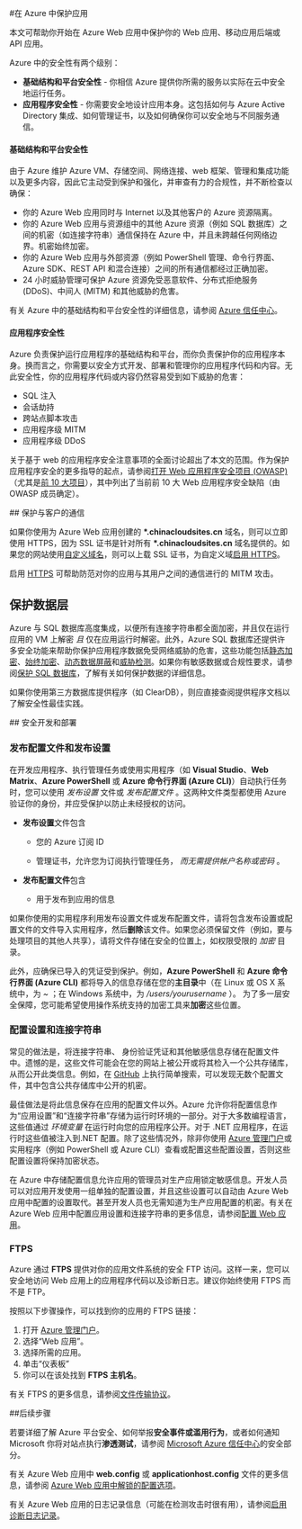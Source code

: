 <properties
	pageTitle="在 Azure Web 应用中保护应用"
	description="了解如何在 Azure Web 应用中保护 Web 应用、移动应用后端或 API 应用。"
	services="app-service"
	documentationCenter=""
	authors="cephalin"
	manager="wpickett"
	editor=""/>

<tags
	ms.service="app-service"
	ms.date="01/12/2016"
	wacn.date="02/26/2016"/>


#在 Azure 中保护应用

本文可帮助你开始在 Azure Web 应用中保护你的 Web 应用、移动应用后端或 API 应用。

Azure 中的安全性有两个级别：

- **基础结构和平台安全性** - 你相信 Azure 提供你所需的服务以实际在云中安全地运行任务。
- **应用程序安全性** - 你需要安全地设计应用本身。这包括如何与 Azure Active Directory 集成、如何管理证书，以及如何确保你可以安全地与不同服务通信。

#### 基础结构和平台安全性
由于 Azure 维护 Azure VM、存储空间、网络连接、web 框架、管理和集成功能以及更多内容，因此它主动受到保护和强化，并审查有力的合规性，并不断检查以确保：

- 你的 Azure Web 应用同时与 Internet 以及其他客户的 Azure 资源隔离。
- 你的 Azure Web 应用与资源组中的其他 Azure 资源（例如 SQL 数据库）之间的机密（如连接字符串）通信保持在 Azure 中，并且未跨越任何网络边界。机密始终加密。
- 你的 Azure Web 应用与外部资源（例如 PowerShell 管理、命令行界面、Azure SDK、REST API 和混合连接）之间的所有通信都经过正确加密。
- 24 小时威胁管理可保护 Azure 资源免受恶意软件、分布式拒绝服务 (DDoS)、中间人 (MITM) 和其他威胁的危害。 

有关 Azure 中的基础结构和平台安全性的详细信息，请参阅 [Azure 信任中心](/support/trust-center/security/)。

#### 应用程序安全性

Azure 负责保护运行应用程序的基础结构和平台，而你负责保护你的应用程序本身。换而言之，你需要以安全方式开发、部署和管理你的应用程序代码和内容。无此安全性，你的应用程序代码或内容仍然容易受到如下威胁的危害：

- SQL 注入
- 会话劫持
- 跨站点脚本攻击
- 应用程序级 MITM
- 应用程序级 DDoS

关于基于 web 的应用程序安全注意事项的全面讨论超出了本文的范围。作为保护应用程序安全的更多指导的起点，请参阅[打开 Web 应用程序安全项目 (OWASP)](https://www.owasp.org/index.php/Main_Page)（尤其是[前 10 大项目](https://www.owasp.org/index.php/Category:OWASP_Top_Ten_Project)），其中列出了当前前 10 大 Web 应用程序安全缺陷（由 OWASP 成员确定）。

##<a name="https"></a> 保护与客户的通信

如果你使用为 Azure Web 应用创建的 **\*.chinacloudsites.cn** 域名，则可以立即使用 HTTPS，因为 SSL 证书是针对所有 **\*.chinacloudsites.cn** 域名提供的。如果您的网站使用[自定义域名](/documentation/articles/web-sites-custom-domain-name)，则可以上载 SSL 证书，为自定义域[启用 HTTPS](/documentation/articles/web-sites-configure-ssl-certificate)。

启用 [HTTPS](https://en.wikipedia.org/wiki/HTTPS) 可帮助防范对你的应用与其用户之间的通信进行的 MITM 攻击。

## 保护数据层

Azure 与 SQL 数据库高度集成，以便所有连接字符串都全面加密，并且仅在运行应用的 VM 上解密 *且* 仅在应用运行时解密。此外，Azure SQL 数据库还提供许多安全功能来帮助你保护应用程序数据免受网络威胁的危害，这些功能包括[静态加密](https://msdn.microsoft.com/zh-cn/library/dn948096.aspx)、[始终加密](https://msdn.microsoft.com/zh-cn/library/mt163865.aspx)、[动态数据屏蔽](/documentation/articles/sql-database-dynamic-data-masking-get-started)和[威胁检测](/documentation/articles/sql-database-threat-detection-get-started)。如果你有敏感数据或合规性要求，请参阅[保护 SQL 数据库](/documentation/articles/sql-database-security)，了解有关如何保护数据的详细信息。

如果你使用第三方数据库提供程序（如 ClearDB），则应直接查阅提供程序文档以了解安全性最佳实践。

##<a name="develop"></a> 安全开发和部署

### 发布配置文件和发布设置

在开发应用程序、执行管理任务或使用实用程序（如 **Visual Studio**、**Web Matrix**、**Azure PowerShell** 或 **Azure 命令行界面 (Azure CLI)**）自动执行任务时，您可以使用 *发布设置* 文件或 *发布配置文件* 。这两种文件类型都使用 Azure 验证你的身份，并应受保护以防止未经授权的访问。

* **发布设置**文件包含

	* 您的 Azure 订阅 ID

	* 管理证书，允许您为订阅执行管理任务， *而无需提供帐户名称或密码* 。

* **发布配置文件**包含

	* 用于发布到应用的信息

如果你使用的实用程序利用发布设置文件或发布配置文件，请将包含发布设置或配置文件的文件导入实用程序，然后**删除**该文件。如果您必须保留文件（例如，要与处理项目的其他人共享），请将文件存储在安全的位置上，如权限受限的 *加密* 目录。

此外，应确保已导入的凭证受到保护。例如，**Azure PowerShell** 和 **Azure 命令行界面 (Azure CLI)** 都将导入的信息存储在您的**主目录**中（在 Linux 或 OS X 系统中，为 *~* ；在 Windows 系统中，为 */users/yourusername* ）。 为了多一层安全保障，您可能希望使用操作系统支持的加密工具来**加密**这些位置。

### 配置设置和连接字符串
常见的做法是，将连接字符串、 身份验证凭证和其他敏感信息存储在配置文件中。遗憾的是，这些文件可能会在您的网站上被公开或将其检入一个公共存储库，从而公开此类信息。例如，在 [GitHub](https://github.com) 上执行简单搜索，可以发现无数个配置文件，其中包含公共存储库中公开的机密。

最佳做法是将此信息保存在应用的配置文件以外。Azure 允许你将配置信息作为“应用设置”和“连接字符串”存储为运行时环境的一部分。对于大多数编程语言，这些值通过 *环境变量* 在运行时向您的应用程序公开。对于 .NET 应用程序，在运行时这些值被注入到.NET 配置。除了这些情况外，除非你使用 [Azure 管理门户](http://manage.windowsazure.cn)或实用程序（例如 PowerShell 或 Azure CLI）查看或配置这些配置设置，否则这些配置设置将保持加密状态。

在 Azure 中存储配置信息允许应用的管理员对生产应用锁定敏感信息。开发人员可以对应用开发使用一组单独的配置设置，并且这些设置可以自动由 Azure Web 应用中配置的设置取代。甚至开发人员也无需知道为生产应用配置的机密。有关在 Azure Web 应用中配置应用设置和连接字符串的更多信息，请参阅[配置 Web 应用](/documentation/articles/web-sites-configure)。

<!-- be to customize -->
### FTPS

Azure 通过 **FTPS** 提供对你的应用文件系统的安全 FTP 访问。这样一来，您可以安全地访问 Web 应用上的应用程序代码以及诊断日志。建议你始终使用 FTPS 而不是 FTP。

按照以下步骤操作，可以找到你的应用的 FTPS 链接：

1. 打开 [Azure 管理门户](http://manage.windowsazure.cn)。
2. 选择“Web 应用”。
4. 选择所需的应用。
5. 单击“仪表板”
6. 你可以在该处找到 **FTPS 主机名**。

有关 FTPS 的更多信息，请参阅[文件传输协议](http://en.wikipedia.org/wiki/File_Transfer_Protocol)。

##<a name="next"></a>后续步骤

若要详细了解 Azure 平台安全、如何举报**安全事件或滥用行为**，或者如何通知 Microsoft 你将对站点执行**渗透测试**，请参阅 [Microsoft Azure 信任中心](/support/trust-center/security/)的安全部分。

有关 Azure Web 应用中 **web.config** 或 **applicationhost.config** 文件的更多信息，请参阅 [Azure Web 应用中解锁的配置选项](/blog/2014/01/28/more-to-explore-configuration-options-unlocked-in-windows-azure-web-sites/)。

有关 Azure Web 应用的日志记录信息（可能在检测攻击时很有用），请参阅[启用诊断日志记录](/documentation/articles/web-sites-enable-diagnostic-log)。

<!---HONumber=Mooncake_0215_2016-->